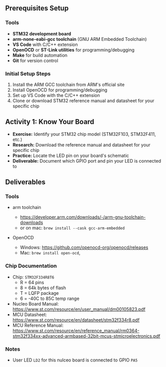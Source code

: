## Prerequisites Setup

### Tools
- **STM32 development board**
- **arm-none-eabi-gcc toolchain** (GNU ARM Embedded Toolchain)
- **VS Code** with C/C++ extension
- **OpenOCD** or **ST-Link utilities** for programming/debugging
- **Make** for build automation
- **Git** for version control

### Initial Setup Steps
1. Install the ARM GCC toolchain from ARM's official site
2. Install OpenOCD for programming/debugging
3. Set up VS Code with the C/C++ extension
4. Clone or download STM32 reference manual and datasheet for your specific chip

## Activity 1: Know Your Board
- **Exercise:** Identify your STM32 chip model (STM32F103, STM32F411, etc.)
- **Research:** Download the reference manual and datasheet for your specific chip
- **Practice:** Locate the LED pin on your board's schematic
- **Deliverable:** Document which GPIO port and pin your LED is connected to


## Deliverables
### Tools
* arm toolchain
  - https://developer.arm.com/downloads/-/arm-gnu-toolchain-downloads
  - or on mac: `brew install --cask gcc-arm-embedded`

* OpenOCD
  - Windows: https://github.com/openocd-org/openocd/releases
  - Mac: `brew install open-ocd`,


### Chip Documentation
* Chip: `STM32F334R8T6`
  - R = 64 pins
  - 8 = 64k bytes of flash
  - T = LQFP package
  - 6 = -40C to 85C temp range
* Nucleo Board Manual: https://www.st.com/resource/en/user_manual/dm00105823.pdf
* MCU Datasheet: https://www.st.com/resource/en/datasheet/stm32f334r8.pdf
* MCU Reference Manual: https://www.st.com/resource/en/reference_manual/rm0364-stm32f334xx-advanced-armbased-32bit-mcus-stmicroelectronics.pdf


### Notes
* User LED `LD2` for this nulceo board is connected to GPIO `PA5`

